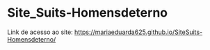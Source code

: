 # Site_Suits-Homensdeterno
Link de acesso ao site:
https://mariaeduarda625.github.io/SiteSuits-Homensdeterno/
